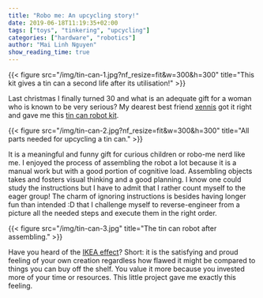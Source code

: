 ```yaml
---
title: "Robo me: An upcycling story!"
date: 2019-06-18T11:19:35+02:00
tags: ["toys", "tinkering", "upcycling"]
categories: ["hardware", "robotics"]
author: "Mai Linh Nguyen"
show_reading_time: true
---
```

{{< figure src="/img/tin-can-1.jpg?nf_resize=fit&w=300&h=300" title="This kit gives a tin can a second life after its utilisation!" >}}

Last christmas I finally turned 30 and what is an adequate gift for a woman who is known to be very serious? My dearest best friend [xennis](https://github.com/Xennis) got it right and gave me this [tin can robot kit](https://amzn.to/2Jdpyra).

{{< figure src="/img/tin-can-2.jpg?nf_resize=fit&w=300&h=300" title="All parts needed for upcycling a tin can." >}}

It is a meaningful and funny gift for curious children or robo-me nerd like me. I enjoyed the process of assembling the robot a lot because it is a manual work but with a good portion of cognitive load. Assembling objects takes and fosters visual thinking and a good planning. I know one could study the instructions but I have to admit that I rather count myself to the eager group! The charm of ignoring instructions is besides having longer fun than intended :D that I challenge myself to reverse-engineer from a picture all the needed steps and execute them in the right order.

{{< figure src="/img/tin-can-3.jpg" title="The tin can robot after assembling." >}}

Have you heard of the [IKEA effect](https://en.wikipedia.org/wiki/IKEA_effect)? Short: it is the satisfying and proud feeling of your own creation regardless how flawed it might be compared to things you can buy off the shelf. You value it more because you invested more of your time or resources. This little project gave me exactly this feeling.  